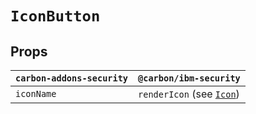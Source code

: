 # `IconButton`

## Props

| `carbon-addons-security` | `@carbon/ibm-security`                                                       |
| ------------------------ | ---------------------------------------------------------------------------- |
| `iconName`               | `renderIcon` (see [`Icon`](../../Icon/migration/carbon-for-ibm-security.md)) |
